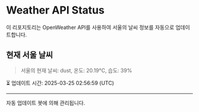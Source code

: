 
# Weather API Status

이 리포지토리는 OpenWeather API를 사용하여 서울의 날씨 정보를 자동으로 업데이트합니다.

## 현재 서울 날씨
> 서울의 현재 날씨: dust, 온도: 20.19°C, 습도: 39%

⏳ 업데이트 시간: 2025-03-25 02:56:59 (UTC)

---
자동 업데이트 봇에 의해 관리됩니다.
